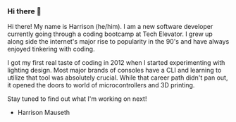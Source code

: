 ### Hi there 👋

<!--
**HarrisonMauseth/HarrisonMauseth** is a ✨ _special_ ✨ repository because its `README.md` (this file) appears on your GitHub profile.

Here are some ideas to get you started:

- 🔭 I’m currently working on ...
- 🌱 I’m currently learning ...
- 👯 I’m looking to collaborate on ...
- 🤔 I’m looking for help with ...
- 💬 Ask me about ...
- 📫 How to reach me: ...
- 😄 Pronouns: ...
- ⚡ Fun fact: ...
-->

Hi there! My name is Harrison (he/him). I am a new software developer currently going through
a coding bootcamp at Tech Elevator. I grew up along side the internet's major rise to
popularity in the 90's and have always enjoyed tinkering with coding. 

I got my first real taste of coding in 2012 when I started experimenting with lighting design.
Most major brands of consoles have a CLI and learning to utilize that tool was absolutely
crucial. While that career path didn't pan out, it opened the doors to world of
microcontrollers and 3D printing.

Stay tuned to find out what I'm working on next!

- Harrison Mauseth